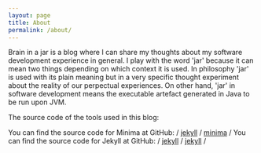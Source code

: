 ```yaml
---
layout: page
title: About
permalink: /about/
---
```


Brain in a jar is a blog where I can share my thoughts about my software development experience in general. 
I play with the word 'jar' because it can mean two things depending on which context it is used. In philosophy 'jar' is 
used with its plain meaning but in a very specific thought experiment about the reality of our perpectual experiences. 
On other hand, 'jar' in software development means the executable artefact generated in Java to be run upon JVM.

The source code of the tools used in this blog:

You can find the source code for Minima at GitHub: /
[jekyll][jekyll-organization] /
[minima](https://github.com/jekyll/minima) /
You can find the source code for Jekyll at GitHub: /
[jekyll][jekyll-organization] /
[jekyll](https://github.com/jekyll/jekyll) /


[jekyll-organization]: https://github.com/jekyll
